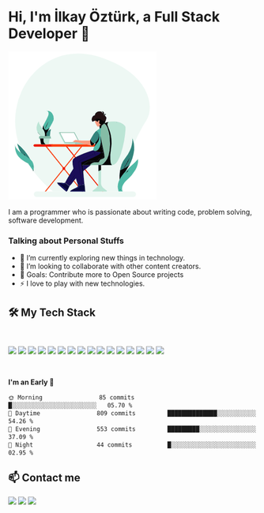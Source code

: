 # Hi, I'm İlkay Öztürk, a Full Stack Developer 👋

<img src = "https://github.com/ilkaytech/ilkaytech/blob/main/coding.gif?raw=true">

I am a programmer who is passionate about writing code, problem solving, software development.

### Talking about Personal Stuffs

- 🌱 I’m currently exploring new things in technology.
- 👯 I’m looking to collaborate with other content creators.
- 🥅 Goals: Contribute more to Open Source projects
- ⚡ I love to play with new technologies.
  <br>

## 🛠️ My Tech Stack

<br>

<p>
  <img src="https://img.shields.io/badge/-HTML5-E34F26?style=flat&logo=html5&logoColor=white">
  <img src="https://img.shields.io/badge/-CSS3-1572B6?style=flat&logo=css3">
  <img src="https://img.shields.io/badge/-JavaScript-F7DF1E?style=flat&logo=javascript&logoColor=black">
  <img src="https://img.shields.io/badge/-TypeScript-3178C6?style=flat&logo=typescript&logoColor=white">
  <img src="https://img.shields.io/badge/-Angular-DD0031?style=flat&logo=angular&logoColor=white">
  <img src="https://img.shields.io/badge/-Nodejs-339933?style=flat&logo=node.js&logoColor=white">
  <img src="https://img.shields.io/badge/-Express-000000?style=flat&logo=express&logoColor=white">
  <img src="https://img.shields.io/badge/-MongoDB-47A248?style=flat&logo=mongodb&logoColor=white">
  <img src="https://img.shields.io/badge/-MySQL-4479A1?style=flat&logo=mysql&logoColor=white">
  <img src="https://img.shields.io/badge/-Git-F05032?style=flat&logo=git&logoColor=white">
  <img src="https://img.shields.io/badge/-Bootstrap-563D7C?style=flat&logo=bootstrap&logoColor=white">
  <img src="https://img.shields.io/badge/-GraphQL-E10098?style=flat&logo=graphql&logoColor=white">
  <img src="https://img.shields.io/badge/-NestJS-E0234E?style=flat&logo=nestjs&logoColor=white">
  <img src="https://img.shields.io/badge/-SCSS-CC6699?style=flat&logo=sass&logoColor=white">
  <img src="https://img.shields.io/badge/-Docker-2496ED?style=flat&logo=docker&logoColor=white">
  <img src="https://img.shields.io/badge/-Azure-0089D6?style=flat&logo=microsoft-azure&logoColor=white">
</p>

<br>
<!--START_SECTION:waka-->

**I'm an Early 🐤**

```text
🌞 Morning                85 commits          █░░░░░░░░░░░░░░░░░░░░░░░░   05.70 %
🌆 Daytime                809 commits         ██████████████░░░░░░░░░░░   54.26 %
🌃 Evening                553 commits         █████████░░░░░░░░░░░░░░░░   37.09 %
🌙 Night                  44 commits          █░░░░░░░░░░░░░░░░░░░░░░░░   02.95 %
```

<!--END_SECTION:waka-->

## 📫 Contact me

<p

<a href="https://www.linkedin.com/in/ilkaytech/"><img src="https://img.shields.io/badge/-LinkedIn-0077B5?style=flat&logo=Linkedin&logoColor=white"/></a>
<a href="https://twitter.com/ilkaytech"><img src="https://img.shields.io/badge/-Twitter-1DA1F2?style=flat&logo=Twitter&logoColor=white"/></a>
<a href="mailto:ilkaytech@gmail.com"><img src="https://img.shields.io/badge/-Gmail-D14836?style=flat&logo=Gmail&logoColor=white"/></a>

</p>
